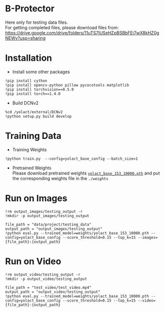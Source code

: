 # B-Protector
Here only for testing data files.  
For getting completed files, please download files from:  
https://drive.google.com/drive/folders/11uTS7lUSeHZpBSBbFEj7wX8kHZ0gNEWv?usp=sharing

# Installation
- Install some other packages
```
!pip install cython
!pip install opencv-python pillow pycocotools matplotlib
!pip install torchvision==0.5.0
!pip install torch==1.4.0
```
- Build DCNv2
```
%cd /yolact/external/DCNv2
!python setup.py build develop
```

# Training Data
- Training Weights
```
!python train.py  --config=yolact_base_config --batch_size=1
```
- Pretrained Weights  
Please download pretrained weights [` yolact_base_153_10000.pth `](https://drive.google.com/file/d/1-1oj2lMmGf7lqeURl24p0rLsxFJ4VNqL/view?usp=sharing) and put the corresponding weights file in the ` ./weights `
# Run on Images
```
!rm output_images/testing_output -r
!mkdir -p output_images/testing_output

file_path = "data/project/testing_data"
output_path = "output_images/testing_output"
!python eval.py --trained_model=weights/yolact_base_153_10000.pth --config=yolact_base_config --score_threshold=0.15 --top_k=15 --images={file_path}:{output_path}
```

# Run on Video
```
!rm output_video/testing_output -r
!mkdir -p output_video/testing_output

file_path = "test_video/test_video.mp4"
output_path = "output_video/testing_output"
!python eval.py --trained_model=weights/yolact_base_153_10000.pth --config=yolact_base_config --score_threshold=0.15 --top_k=15 --video={file_path}:{output_path}
```
